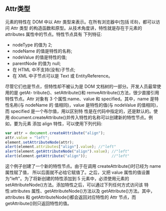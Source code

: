 ## Attr类型

元素的特性在 DOM 中以 Attr 类型来表示。在所有浏览器中(包括 IE8)，都可以访问 Attr 类型 的构造函数和原型。从技术角度讲，特性就是存在于元素的 attributes 属性中的节点。特性节点具有 下列特征:

* nodeType 的值为 2;
* nodeName 的值是特性的名称;
* nodeValue 的值是特性的值;
* parentNode 的值为 null;
* 在 HTML 中不支持(没有)子节点;
* 在 XML 中子节点可以是 Text 或 EntityReference。

尽管它们也是节点，但特性却不被认为是 DOM 文档树的一部分。开发人员最常使用的是 getAt- tribute()、setAttribute()和 remveAttribute()方法，很少直接引用特性节点。Attr 对象有 3 个属性:name、value 和 specified。其中，name 是特性名称(与 nodeName 的 值相同)，value 是特性的值(与 nodeValue 的值相同)，而 specified 是一个布尔值，用以区别特 性是在代码中指定的，还是默认的。使用 document.createAttribute()并传入特性的名称可以创建新的特性节点。例如，要为元素 添加 align 特性，可以使用下列代码:

```js
var attr = document.createAttribute("align");
attr.value = "left";
element.setAttributeNode(attr);
alert(element.attributes["align"].value); //"left"
alert(element.getAttributeNode("align").value); //"left"
alert(element.getAttribute("align"));           //"left"
```

这个例子创建了一个新的特性节点。由于在调用 createAttribute()时已经为 name 属性赋了值， 所以后面就不必给它赋值了。之后，又把 value 属性的值设置为"left"。为了将新创建的特性添加到 5 元素中，必须使用元素的 setAttributeNode()方法。添加特性之后，可以通过下列任何方式访问该 特性:attributes 属性、getAttributeNode()方法以及 getAttribute()方法。其中，attributes 和 getAttributeNode()都会返回对应特性的 Attr 节点，而 getAttribute()则只返回特性的值。
